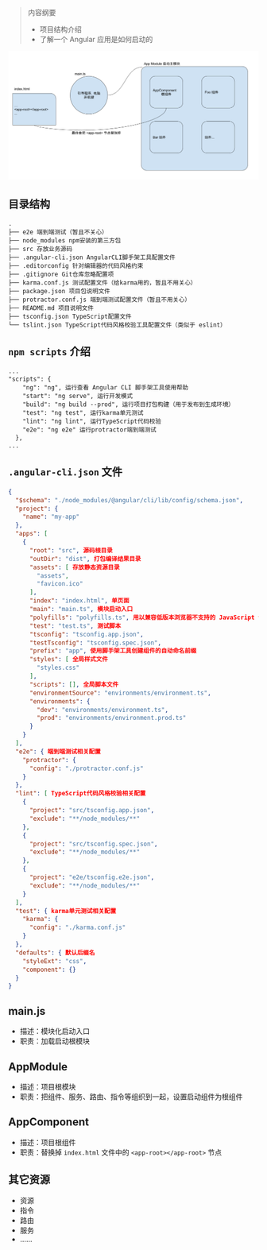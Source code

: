> 内容纲要
>
> - 项目结构介绍
> - 了解一个 Angular 应用是如何启动的



![ng启动过程.png](./media/ng启动过程.png)

## 目录结构

```
.
├── e2e 端到端测试（暂且不关心）
├── node_modules npm安装的第三方包
├── src 存放业务源码
├── .angular-cli.json AngularCLI脚手架工具配置文件
├── .editorconfig 针对编辑器的代码风格约束
├── .gitignore Git仓库忽略配置项
├── karma.conf.js 测试配置文件（给karma用的，暂且不用关心）
├── package.json 项目包说明文件
├── protractor.conf.js 端到端测试配置文件（暂且不用关心）
├── README.md 项目说明文件
├── tsconfig.json TypeScript配置文件
└── tslint.json TypeScript代码风格校验工具配置文件（类似于 eslint）
```



## `npm scripts` 介绍

```
...
"scripts": {
    "ng": "ng", 运行查看 Angular CLI 脚手架工具使用帮助
    "start": "ng serve", 运行开发模式
    "build": "ng build --prod", 运行项目打包构建（用于发布到生成环境）
    "test": "ng test", 运行karma单元测试
    "lint": "ng lint", 运行TypeScript代码校验
    "e2e": "ng e2e" 运行protractor端到端测试
  },
...
```



## `.angular-cli.json` 文件

```json
{
  "$schema": "./node_modules/@angular/cli/lib/config/schema.json",
  "project": {
    "name": "my-app"
  },
  "apps": [
    {
      "root": "src", 源码根目录
      "outDir": "dist", 打包编译结果目录
      "assets": [ 存放静态资源目录
        "assets",
        "favicon.ico"
      ],
      "index": "index.html", 单页面
      "main": "main.ts", 模块启动入口
      "polyfills": "polyfills.ts", 用以兼容低版本浏览器不支持的 JavaScript 语法特性
      "test": "test.ts", 测试脚本
      "tsconfig": "tsconfig.app.json",
      "testTsconfig": "tsconfig.spec.json",
      "prefix": "app", 使用脚手架工具创建组件的自动命名前缀
      "styles": [ 全局样式文件
        "styles.css"
      ],
      "scripts": [], 全局脚本文件
      "environmentSource": "environments/environment.ts",
      "environments": {
        "dev": "environments/environment.ts",
        "prod": "environments/environment.prod.ts"
      }
    }
  ],
  "e2e": { 端到端测试相关配置
    "protractor": {
      "config": "./protractor.conf.js"
    }
  },
  "lint": [ TypeScript代码风格校验相关配置
    {
      "project": "src/tsconfig.app.json",
      "exclude": "**/node_modules/**"
    },
    {
      "project": "src/tsconfig.spec.json",
      "exclude": "**/node_modules/**"
    },
    {
      "project": "e2e/tsconfig.e2e.json",
      "exclude": "**/node_modules/**"
    }
  ],
  "test": { karma单元测试相关配置
    "karma": {
      "config": "./karma.conf.js"
    }
  },
  "defaults": { 默认后缀名
    "styleExt": "css",
    "component": {}
  }
}

```

## main.js

- 描述：模块化启动入口
- 职责：加载启动根模块

## AppModule

- 描述：项目根模块
- 职责：把组件、服务、路由、指令等组织到一起，设置启动组件为根组件

## AppComponent

- 描述：项目根组件
- 职责：替换掉 `index.html` 文件中的 `<app-root></app-root>` 节点

## 其它资源

- 资源
- 指令
- 路由
- 服务
- ......